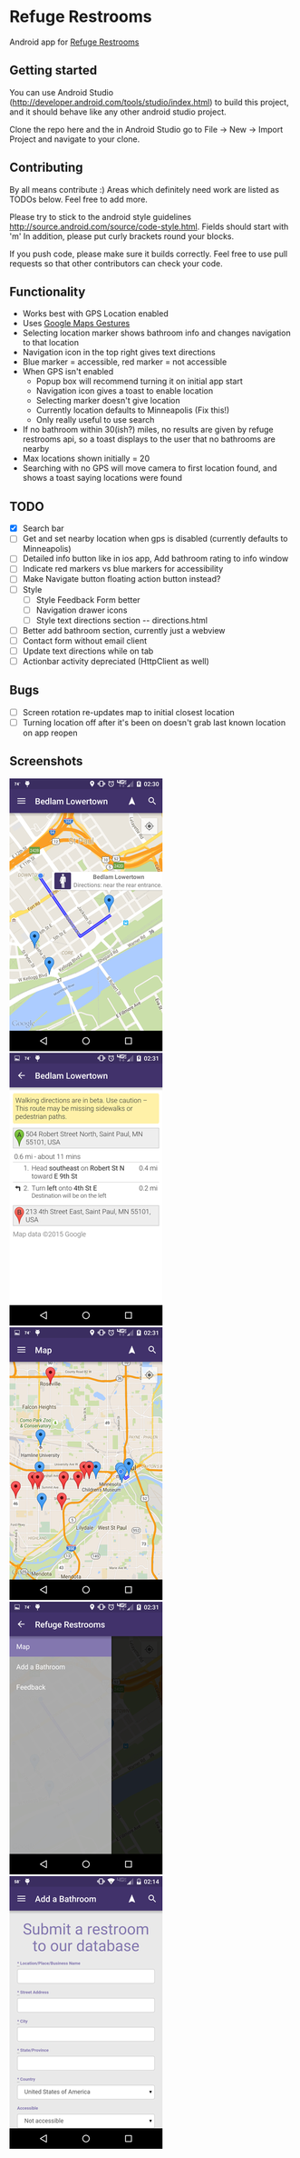 # Refuge Restrooms
Android app for [Refuge Restrooms](http://www.refugerestrooms.org/)

## Getting started
You can use Android Studio (http://developer.android.com/tools/studio/index.html) to build this project, and it should behave like any other android studio project.

Clone the repo here and the in Android Studio go to File -> New -> Import Project and navigate to your clone.

## Contributing
By all means contribute :) Areas which definitely need work are listed as TODOs below. Feel free to add more.

Please try to stick to the android style guidelines http://source.android.com/source/code-style.html. Fields should start with 'm'
In addition, please put curly brackets round your blocks.

If you push code, please make sure it builds correctly. Feel free to use pull requests so that other contributors can check your code.

## Functionality
- Works best with GPS Location enabled
- Uses [Google Maps Gestures](https://support.google.com/gmm/answer/3139292?hl=en)
- Selecting location marker shows bathroom info and changes navigation to that location
- Navigation icon in the top right gives text directions
- Blue marker = accessible, red marker = not accessible
- When GPS isn't enabled
  - Popup box will recommend turning it on initial app start
  - Navigation icon gives a toast to enable location
  - Selecting marker doesn't give location
  - Currently location defaults to Minneapolis (Fix this!)
  - Only really useful to use search
- If no bathroom within 30(ish?) miles, no results are given by refuge restrooms api, so a toast displays to the user that no bathrooms are nearby
- Max locations shown initially = 20
- Searching with no GPS will move camera to first location found, and shows a toast saying locations were found

## TODO
- [x] Search bar
- [ ] Get and set nearby location when gps is disabled (currently defaults to Minneapolis)
- [ ] Detailed info button like in ios app, Add bathroom rating to info window
- [ ] Indicate red markers vs blue markers for accessibility
- [ ] Make Navigate button floating action button instead?
- [ ] Style
  - [ ] Style Feedback Form better
  - [ ] Navigation drawer icons
  - [ ] Style text directions section -- directions.html
- [ ] Better add bathroom section, currently just a webview
- [ ] Contact form without email client
- [ ] Update text directions while on tab
- [ ] Actionbar activity depreciated (HttpClient as well)

## Bugs
- [ ] Screen rotation re-updates map to initial closest location
- [ ] Turning location off after it's been on doesn't grab last known location on app reopen

## Screenshots
![](/app/src/main/res/drawable-hdpi/Screenshots/screen1.png?raw=true)
![](/app/src/main/res/drawable-hdpi/Screenshots/screen2.png?raw=true)
![](/app/src/main/res/drawable-hdpi/Screenshots/screen3.png?raw=true)
![](/app/src/main/res/drawable-hdpi/Screenshots/screen4.png?raw=true)
![](/app/src/main/res/drawable-hdpi/Screenshots/screen5.png?raw=true)